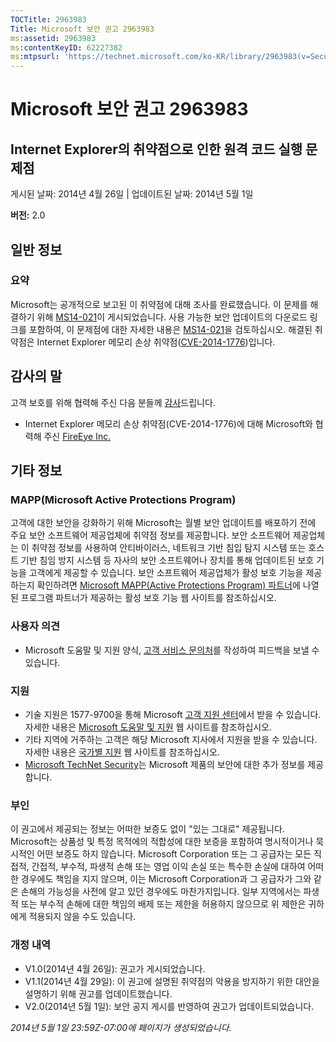 ```yaml
---
TOCTitle: 2963983
Title: Microsoft 보안 권고 2963983
ms:assetid: 2963983
ms:contentKeyID: 62227382
ms:mtpsurl: 'https://technet.microsoft.com/ko-KR/library/2963983(v=Security.10)'
---
```


Microsoft 보안 권고 2963983
===========================

Internet Explorer의 취약점으로 인한 원격 코드 실행 문제점
---------------------------------------------------------

게시된 날짜: 2014년 4월 26일 | 업데이트된 날짜: 2014년 5월 1일

**버전:** 2.0

일반 정보
---------

### 요약

Microsoft는 공개적으로 보고된 이 취약점에 대해 조사를 완료했습니다. 이 문제를 해결하기 위해 [MS14-021](https://go.microsoft.com/fwlink/?linkid=397669)이 게시되었습니다. 사용 가능한 보안 업데이트의 다운로드 링크를 포함하여, 이 문제점에 대한 자세한 내용은 [MS14-021](https://go.microsoft.com/fwlink/?linkid=397669)을 검토하십시오. 해결된 취약점은 Internet Explorer 메모리 손상 취약점([CVE-2014-1776](https://www.cve.mitre.org/cgi-bin/cvename.cgi?name=cve-2014-1776))입니다.

감사의 말
---------

<span id="sectionToggle0"></span>
고객 보호를 위해 협력해 주신 다음 분들께 [감사](https://go.microsoft.com/fwlink/?linkid=21127)드립니다.

-   Internet Explorer 메모리 손상 취약점(CVE-2014-1776)에 대해 Microsoft와 협력해 주신 [FireEye Inc.](https://www2.fireeye.com/)

기타 정보
---------

<span id="sectionToggle1"></span>
### MAPP(Microsoft Active Protections Program)

고객에 대한 보안을 강화하기 위해 Microsoft는 월별 보안 업데이트를 배포하기 전에 주요 보안 소프트웨어 제공업체에 취약점 정보를 제공합니다. 보안 소프트웨어 제공업체는 이 취약점 정보를 사용하여 안티바이러스, 네트워크 기반 침입 탐지 시스템 또는 호스트 기반 침임 방지 시스템 등 자사의 보안 소프트웨어나 장치를 통해 업데이트된 보호 기능을 고객에게 제공할 수 있습니다. 보안 소프트웨어 제공업체가 활성 보호 기능을 제공하는지 확인하려면 [Microsoft MAPP(Active Protections Program) 파트너](https://go.microsoft.com/fwlink/?linkid=215201)에 나열된 프로그램 파트너가 제공하는 활성 보호 기능 웹 사이트를 참조하십시오.

### 사용자 의견

-   Microsoft 도움말 및 지원 양식, [고객 서비스 문의처](https://support.microsoft.com/kb/?scid=sw;en;1257&showpage=1&ws=technet&sd=tech)를 작성하여 피드백을 보낼 수 있습니다.

### 지원

-   기술 지원은 1577-9700을 통해 Microsoft [고객 지원 센터](https://go.microsoft.com/fwlink/?linkid=21131)에서 받을 수 있습니다. 자세한 내용은 [Microsoft 도움말 및 지원](https://support.microsoft.com/) 웹 사이트를 참조하십시오.
-   기타 지역에 거주하는 고객은 해당 Microsoft 지사에서 지원을 받을 수 있습니다. 자세한 내용은 [국가별 지원](https://go.microsoft.com/fwlink/?linkid=21155) 웹 사이트를 참조하십시오.
-   [Microsoft TechNet Security](https://go.microsoft.com/fwlink/?linkid=21132)는 Microsoft 제품의 보안에 대한 추가 정보를 제공합니다.

### 부인

이 권고에서 제공되는 정보는 어떠한 보증도 없이 "있는 그대로" 제공됩니다. Microsoft는 상품성 및 특정 목적에의 적합성에 대한 보증을 포함하여 명시적이거나 묵시적인 어떤 보증도 하지 않습니다. Microsoft Corporation 또는 그 공급자는 모든 직접적, 간접적, 부수적, 파생적 손해 또는 영업 이익 손실 또는 특수한 손실에 대하여 어떠한 경우에도 책임을 지지 않으며, 이는 Microsoft Corporation과 그 공급자가 그와 같은 손해의 가능성을 사전에 알고 있던 경우에도 마찬가지입니다. 일부 지역에서는 파생적 또는 부수적 손해에 대한 책임의 배제 또는 제한을 허용하지 않으므로 위 제한은 귀하에게 적용되지 않을 수도 있습니다.

### 개정 내역

-   V1.0(2014년 4월 26일): 권고가 게시되었습니다.
-   V1.1(2014년 4월 29일): 이 권고에 설명된 취약점의 악용을 방지하기 위한 대안을 설명하기 위해 권고를 업데이트했습니다.
-   V2.0(2014년 5월 1일): 보안 공지 게시를 반영하여 권고가 업데이트되었습니다.

*2014년 5월 1일 23:59Z-07:00에 페이지가 생성되었습니다.*
